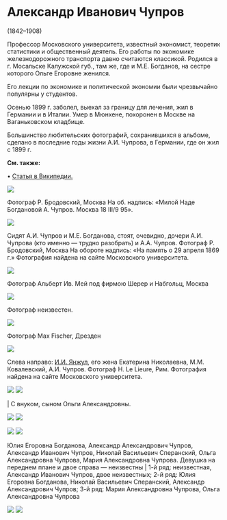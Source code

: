 # Александр Иванович Чупров
(1842–1908)

Профессор Московского университета, известный экономист, теоретик статистики и общественный деятель. Его работы по экономике железнодорожного транспорта давно считаются классикой. Родился в г. Мосальске Калужской губ., там же, где и М.Е. Богданов, на сестре которого Ольге Егоровне женился.

Его лекции по экономике и политической экономии были чрезвычайно популярны у студентов.

Осенью 1899 г. заболел, выехал за границу для лечения, жил в Германии и в Италии. Умер в Мюнхене, похоронен в Москве на Ваганьковском кладбище.

Большинство любительских фотографий, сохранившихся в альбоме, сделано в последние годы жизни А.И. Чупрова, в Германии, где он жил с 1899 г.

**См. также:**

• [Статья в Википедии.](https://ru.wikipedia.org/wiki/%D0%A7%D1%83%D0%BF%D1%80%D0%BE%D0%B2,_%D0%90%D0%BB%D0%B5%D0%BA%D1%81%D0%B0%D0%BD%D0%B4%D1%80_%D0%98%D0%B2%D0%B0%D0%BD%D0%BE%D0%B2%D0%B8%D1%87)

![](../Album/img/23.jpg)

Фотограф Р. Бродовский, Москва
На об. надпись: «Милой Наде Богдановой А. Чупров. Москва 18 III/9 95».

![](img/chuprovy-5.jpg)

Сидят А.И. Чупров и М.Е. Богданова, 
стоят, очевидно, дочери А.И. Чупрова 
(кто именно — трудно разобрать) и А.А. Чупров.
Фотограф Р. Бродовский, Москва
На обороте надпись: «На память о 29 апреля 1869 г.»
Фотография найдена на сайте Московского университета.

![](../Album/img/13.jpg)

Фотограф Альберт Ив. Мей под фирмою Шерер и Набгольц, Москва

![](../Album/img/01.jpg)

Фотограф неизвестен.

![](../Album/img/35.jpg)

Фотограф Max Fischer, Дрезден

![](img/IIYa_MMK_AICh.jpg)

Слева направо: [И.И. Янжул](../Album/friends.md#IIJa), его жена Екатерина Николаевна, 
М.М. Ковалевский, А.И. Чупров. Фотограф H. Le Lieure, Рим.
Фотография найдена на сайте Московского университета.

![](img/AICh.jpg) ![](../Album/img/42-2.jpg)

 | С внуком, сыном Ольги Александровны.

![](../Album/img/21-3.jpg) ![](../Album/img/41-1.jpg)

![](../Album/img/40-3.jpg) ![](img/AICh_group.jpg)

Юлия Егоровна Богданова, Александр Александрович Чупров, Александр Иванович Чупров, Николай Васильевич Сперанский, Ольга Александровна Чупрова, Мария Александровна Чупрова. Девушка на переднем плане и двое справа — неизвестны | 1-й ряд: неизвестная, Александр Иванович Чупров, двое неизвестных; 2-й ряд: Юлия Егоровна Богданова, Николай Васильевич Сперанский, Александр Александрович Чупров; 3-й ряд: Мария Александровна Чупрова, Ольга Александровна Чупрова

![](../Album/img/41-3.jpg) ![](../Album/img/40-4.jpg)